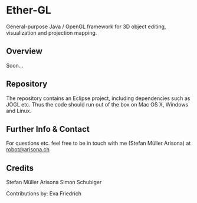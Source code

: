 Ether-GL
========

General-purpose Java / OpenGL framework for 3D object editing, visualization and projection mapping.

Overview
--------

Soon...


Repository
----------

The repository contains an Eclipse project, including dependencies such as JOGL etc. Thus the code should run out of the box on Mac OS X, Windows and Linux.


Further Info & Contact
----------------------

For questions etc. feel free to be in touch with me (Stefan Müller Arisona) at robot@arisona.ch


Credits
-------

Stefan Müller Arisona
Simon Schubiger

Contributions by: Eva Friedrich